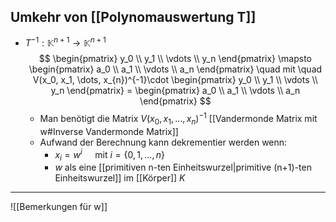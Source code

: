 ## Umkehr von [[Polynomauswertung T]]
- $T^{-1}: \mathbb{K}^{n+1} \to \mathbb{K}^{n+1}$
$$
  \begin{pmatrix}
  y_0 \\
  y_1 \\
  \vdots \\
  y_n
  \end{pmatrix}
\mapsto
\begin{pmatrix}
  a_0 \\
  a_1 \\
  \vdots \\
  a_n
  \end{pmatrix}
  \quad mit    \quad
  V(x_0, x_1, \dots, x_{n})^{-1}\cdot 
  \begin{pmatrix}
  y_0 \\
  y_1 \\
  \vdots \\
  y_n
  \end{pmatrix}
=
  \begin{pmatrix}
  a_0 \\
  a_1 \\
  \vdots \\
  a_n
  \end{pmatrix}
  $$
  - Man benötigt die Matrix $V(x_0, x_1, \dots, x_{n})^{-1}$ [[Vandermonde Matrix mit w#Inverse Vandermonde Matrix]]
  - Aufwand der Berechnung kann dekrementier werden wenn: 
	  - $x_{i}=w^{i} \quad \text{ mit } i=\{ 0,1,\dots,n \}$
	  - $w$ als eine [[primitiven n-ten Einheitswurzel|primitive (n+1)-ten Einheitswurzel]] im [[Körper]] $K$

---

![[Bemerkungen für w]]